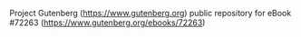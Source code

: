 Project Gutenberg (https://www.gutenberg.org) public repository
for eBook #72263 (https://www.gutenberg.org/ebooks/72263)
